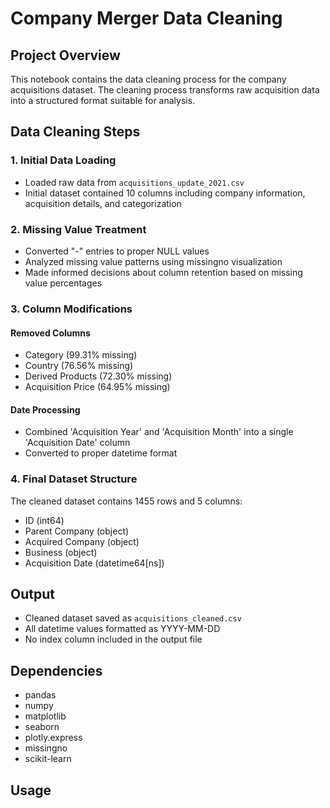 # Company Merger Data Cleaning

## Project Overview
This notebook contains the data cleaning process for the company acquisitions dataset. The cleaning process transforms raw acquisition data into a structured format suitable for analysis.

## Data Cleaning Steps

### 1. Initial Data Loading
- Loaded raw data from `acquisitions_update_2021.csv`
- Initial dataset contained 10 columns including company information, acquisition details, and categorization

### 2. Missing Value Treatment
- Converted "-" entries to proper NULL values
- Analyzed missing value patterns using missingno visualization
- Made informed decisions about column retention based on missing value percentages

### 3. Column Modifications
#### Removed Columns
- Category (99.31% missing)
- Country (76.56% missing)
- Derived Products (72.30% missing)
- Acquisition Price (64.95% missing)

#### Date Processing
- Combined 'Acquisition Year' and 'Acquisition Month' into a single 'Acquisition Date' column
- Converted to proper datetime format

### 4. Final Dataset Structure
The cleaned dataset contains 1455 rows and 5 columns:
- ID (int64)
- Parent Company (object)
- Acquired Company (object)
- Business (object)
- Acquisition Date (datetime64[ns])

## Output
- Cleaned dataset saved as `acquisitions_cleaned.csv`
- All datetime values formatted as YYYY-MM-DD
- No index column included in the output file

## Dependencies
- pandas
- numpy
- matplotlib
- seaborn
- plotly.express
- missingno
- scikit-learn

## Usage